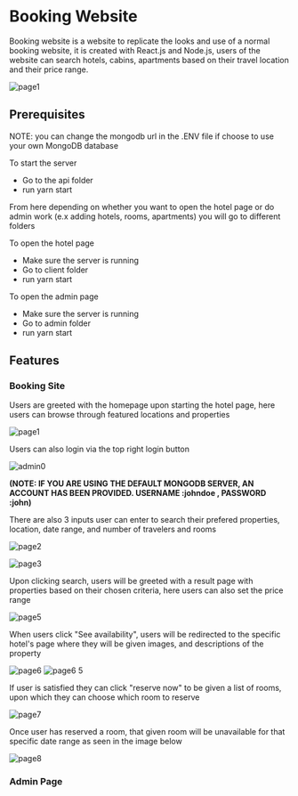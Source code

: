 # Booking Website
Booking website is a website to replicate the looks and use of a normal booking website, it is created with React.js and Node.js, users of the website can search hotels, cabins, apartments based on their travel location and their price range.

![page1](https://user-images.githubusercontent.com/64679607/206625099-4654264c-58cf-4ed7-9336-dbb70b910257.PNG)


## Prerequisites
NOTE: you can change the mongodb url in the .ENV file if choose to use your own MongoDB database

To start the server
- Go to the api folder
- run yarn start

From here depending on whether you want to open the hotel page or do admin work (e.x adding hotels, rooms, apartments) you will go to different folders

To open the hotel page
- Make sure the server is running
- Go to client folder
- run yarn start

To open the admin page
- Make sure the server is running
- Go to admin folder
- run yarn start

## Features

### Booking Site

Users are greeted with the homepage upon starting the hotel page, here users can browse through featured locations and properties

![page1](https://user-images.githubusercontent.com/64679607/206625099-4654264c-58cf-4ed7-9336-dbb70b910257.PNG)

Users can also login via the top right login button

![admin0](https://user-images.githubusercontent.com/64679607/206625320-c65b3507-1f08-478d-8659-d4d7c9d95631.PNG)

**(NOTE: IF YOU ARE USING THE DEFAULT MONGODB SERVER, AN ACCOUNT HAS BEEN PROVIDED. USERNAME :johndoe , PASSWORD :john)**

There are also 3 inputs user can enter to search their prefered properties, location, date range, and number of travelers and rooms

![page2](https://user-images.githubusercontent.com/64679607/206625485-664e2c73-54c4-4f9a-ab79-b098b694d070.PNG)

![page3](https://user-images.githubusercontent.com/64679607/206625514-8e0055f2-d930-422b-85f8-2b04336e6136.PNG)

Upon clicking search, users will be greeted with a result page with properties based on their chosen criteria, here users can also set the price range

![page5](https://user-images.githubusercontent.com/64679607/206625704-a4913443-6407-4a41-bd48-18ce0a106917.PNG)

When users click "See availability", users will be redirected to the specific hotel's page where they will be given images, and descriptions of the property

![page6](https://user-images.githubusercontent.com/64679607/206625876-f58c90e1-40b3-4763-bfa1-26e1262bd5c2.PNG)
![page6 5](https://user-images.githubusercontent.com/64679607/206625894-3917d25d-371e-4f41-a03e-3c52deb2fe8b.PNG)

If user is satisfied they can click "reserve now" to be given a list of rooms, upon which they can choose which room to reserve

![page7](https://user-images.githubusercontent.com/64679607/206625946-6c436b72-2a7f-44e9-a78a-f53bde93cf35.PNG)

Once user has reserved a room, that given room will be unavailable for that specific date range as seen in the image below

![page8](https://user-images.githubusercontent.com/64679607/206626002-47ed2594-8eb7-40c5-823f-9020c2699862.PNG)

### Admin Page

